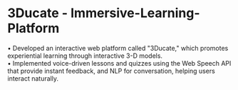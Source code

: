 # 3Ducate - Immersive-Learning-Platform
 • Developed an interactive web platform called "3Ducate," which promotes experiential learning through
 interactive 3-D models.<br>
 • Implemented voice-driven lessons and quizzes using the Web Speech API that provide instant feedback, and NLP
 for conversation, helping users interact naturally.
